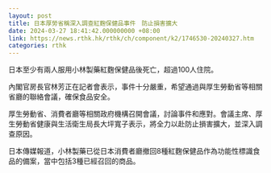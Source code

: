 ```yaml
---
layout: post
title: 日本厚勞省稱深入調查紅麴保健品事件　防止損害擴大
date: 2024-03-27 18:41:42.000000000 +08:00
link: https://news.rthk.hk/rthk/ch/component/k2/1746530-20240327.htm
categories: rthk
---
```


日本至少有兩人服用小林製藥紅麴保健品後死亡，超過100人住院。

內閣官房長官林芳正在記者會表示，事件十分嚴重，希望通過與厚生勞動省等相關省廳的聯絡會議，確保食品安全。

厚生勞動省、消費者廳等相關政府機構召開會議，討論事件和應對。會議主席、厚生勞動省健康與生活衛生局長大坪寬子表示，將全力以赴防止損害擴大，並深入調查原因。

日本傳媒報道，小林製藥已從日本消費者廳撤回8種紅麴保健品作為功能性標識食品的備案，當中包括3種已經召回的商品。
